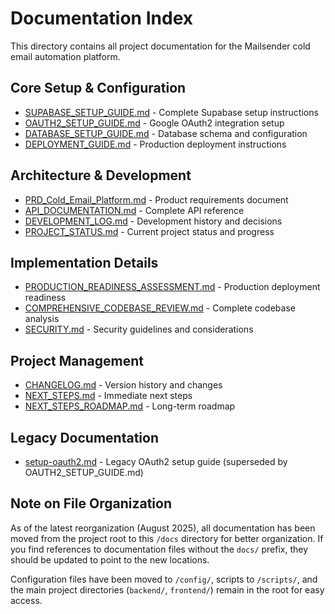 # Documentation Index

This directory contains all project documentation for the Mailsender cold email automation platform.

## Core Setup & Configuration
- [SUPABASE_SETUP_GUIDE.md](./SUPABASE_SETUP_GUIDE.md) - Complete Supabase setup instructions
- [OAUTH2_SETUP_GUIDE.md](./OAUTH2_SETUP_GUIDE.md) - Google OAuth2 integration setup
- [DATABASE_SETUP_GUIDE.md](./DATABASE_SETUP_GUIDE.md) - Database schema and configuration
- [DEPLOYMENT_GUIDE.md](./DEPLOYMENT_GUIDE.md) - Production deployment instructions

## Architecture & Development
- [PRD_Cold_Email_Platform.md](./PRD_Cold_Email_Platform.md) - Product requirements document
- [API_DOCUMENTATION.md](./API_DOCUMENTATION.md) - Complete API reference
- [DEVELOPMENT_LOG.md](./DEVELOPMENT_LOG.md) - Development history and decisions
- [PROJECT_STATUS.md](./PROJECT_STATUS.md) - Current project status and progress

## Implementation Details
- [PRODUCTION_READINESS_ASSESSMENT.md](./PRODUCTION_READINESS_ASSESSMENT.md) - Production deployment readiness
- [COMPREHENSIVE_CODEBASE_REVIEW.md](./COMPREHENSIVE_CODEBASE_REVIEW.md) - Complete codebase analysis
- [SECURITY.md](./SECURITY.md) - Security guidelines and considerations

## Project Management
- [CHANGELOG.md](./CHANGELOG.md) - Version history and changes
- [NEXT_STEPS.md](./NEXT_STEPS.md) - Immediate next steps
- [NEXT_STEPS_ROADMAP.md](./NEXT_STEPS_ROADMAP.md) - Long-term roadmap

## Legacy Documentation
- [setup-oauth2.md](./setup-oauth2.md) - Legacy OAuth2 setup guide (superseded by OAUTH2_SETUP_GUIDE.md)

## Note on File Organization

As of the latest reorganization (August 2025), all documentation has been moved from the project root to this `/docs` directory for better organization. If you find references to documentation files without the `docs/` prefix, they should be updated to point to the new locations.

Configuration files have been moved to `/config/`, scripts to `/scripts/`, and the main project directories (`backend/`, `frontend/`) remain in the root for easy access.